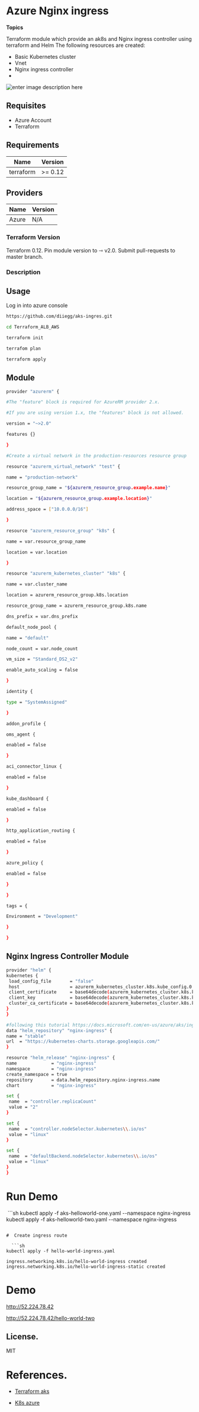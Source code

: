 # Azure Nginx ingress

**Topics**

Terraform module which provide an ak8s and Nginx ingress controller using terraform and Helm
The following resources are created:

 - Basic Kubernetes cluster
 - Vnet
 - Nginx ingress controller
 - 
![enter image description here](https://user-images.githubusercontent.com/12648295/98110796-8bd7c200-1e97-11eb-8116-1ab6cc55a525.png)
   
## Requisites
 
- Azure Account
- Terraform

 ## Requirements

| Name | Version |
|--|--|
|  terraform| >= 0.12  |

## Providers

|Name| Version
|--|--|
| Azure | N/A |
  
### Terraform Version

Terraform 0.12. Pin module version to ⇾ v2.0. Submit pull-requests to master branch.

### Description


## Usage

Log in into azure console

  ```sh
https://github.com/diiegg/aks-ingres.git

cd Terraform_ALB_AWS

terraform init

terrafom plan

terraform apply

```

## Module
  ```sh
  provider "azurerm" {

#The "feature" block is required for AzureRM provider 2.x.

#If you are using version 1.x, the "features" block is not allowed.

version = "~>2.0"

features {}

}

#Create a virtual network in the production-resources resource group

resource "azurerm_virtual_network" "test" {

name = "production-network"

resource_group_name = "${azurerm_resource_group.example.name}"

location = "${azurerm_resource_group.example.location}"

address_space = ["10.0.0.0/16"]

}

resource "azurerm_resource_group" "k8s" {

name = var.resource_group_name

location = var.location

}

resource "azurerm_kubernetes_cluster" "k8s" {

name = var.cluster_name

location = azurerm_resource_group.k8s.location

resource_group_name = azurerm_resource_group.k8s.name

dns_prefix = var.dns_prefix

default_node_pool {

name = "default"

node_count = var.node_count

vm_size = "Standard_DS2_v2"

enable_auto_scaling = false

}

identity {

type = "SystemAssigned"

}

addon_profile {

oms_agent {

enabled = false

}

aci_connector_linux {

enabled = false

}

kube_dashboard {

enabled = false

}

http_application_routing {

enabled = false

}

azure_policy {

enabled = false

}

}

tags = {

Environment = "Development"

}

}
``` 

## Nginx Ingress Controller Module

   ```sh
provider "helm" {
  kubernetes {
    load_config_file       = "false"
    host                   = azurerm_kubernetes_cluster.k8s.kube_config.0.host
    client_certificate     = base64decode(azurerm_kubernetes_cluster.k8s.kube_config.0.client_certificate)
    client_key             = base64decode(azurerm_kubernetes_cluster.k8s.kube_config.0.client_key)
    cluster_ca_certificate = base64decode(azurerm_kubernetes_cluster.k8s.kube_config.0.cluster_ca_certificate)
  }
}

#following this tutorial https://docs.microsoft.com/en-us/azure/aks/ingress-basic
data "helm_repository" "nginx-ingress" {
  name = "stable"
  url  = "https://kubernetes-charts.storage.googleapis.com/"
}

resource "helm_release" "nginx-ingress" {
  name             = "nginx-ingress"
  namespace        = "nginx-ingress"
  create_namespace = true
  repository       = data.helm_repository.nginx-ingress.name
  chart            = "nginx-ingress"

  set {
    name  = "controller.replicaCount"
    value = "2"
  }

  set {
    name  = "controller.nodeSelector.kubernetes\\.io/os"
    value = "linux"
  }

  set {
    name  = "defaultBackend.nodeSelector.kubernetes\\.io/os"
    value = "linux"
  }
}

```
# Run Demo 

  ```sh
kubectl apply -f aks-helloworld-one.yaml --namespace nginx-ingress
kubectl apply -f aks-helloworld-two.yaml --namespace nginx-ingress

```

#  Create ingress route

  ```sh
kubectl apply -f hello-world-ingress.yaml

ingress.networking.k8s.io/hello-world-ingress created
ingress.networking.k8s.io/hello-world-ingress-static created

```


# Demo

http://52.224.78.42

http://52.224.78.42/hello-world-two

License.
----
MIT

# References.

  

- [Terraform aks](https://learn.hashicorp.com/tutorials/consul/hashicorp-consul-service-aks)

- [K8s azure](https://docs.microsoft.com/en-us/azure/developer/terraform/create-k8s-cluster-with-aks-applicationgateway-ingress)
